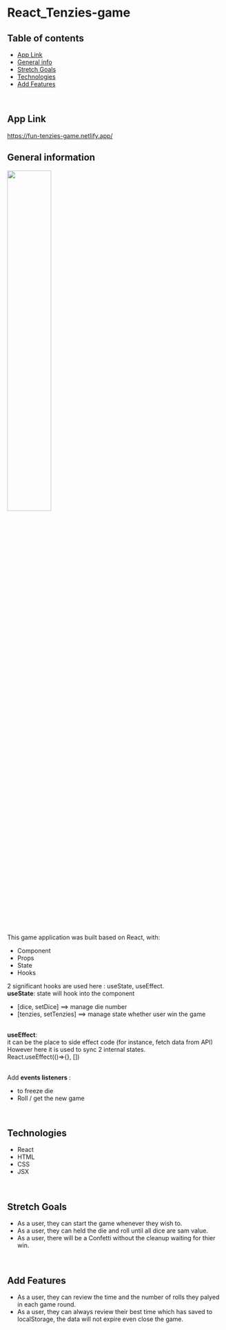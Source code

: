 # React_Tenzies-game
## Table of contents
* [App Link](#app-link)
* [General info](#general-information)
* [Stretch Goals](#stretch-goals)
* [Technologies](#technologies)
* [Add Features](#add-features)
<br>

## App Link
https://fun-tenzies-game.netlify.app/
<br>

## General information
<img src="https://user-images.githubusercontent.com/99662300/178423065-e57e4ca1-e472-4a66-b0c2-b56d2062f762.png" width=45% height=45%>

This game application was built based on React, with: 
- Component
- Props
- State
- Hooks

2 significant hooks are used here : useState, useEffect.
<br> __useState__: state will hook into the component
- [dice, setDice] ==> manage die number
- [tenzies, setTenzies] ==> manage state whether user win the game

<br>__useEffect__: 
<br >it can be the place to side effect code (for instance, fetch data from API) 
<br> However here it is used to sync 2 internal states.
<br>React.useEffect(()=>{}, [])

<br>Add __events listeners__ :
- to freeze die
- Roll / get the new game

<br>

## Technologies
- React
- HTML
- CSS
- JSX

<br>

## Stretch Goals
- As a user, they can start the game whenever they wish to.
- As a user, they can held the die and roll until all dice are sam value.
- As a user, there will be a Confetti without the cleanup waiting for thier win.

<br>


## Add Features
- As a user, they can review the time and the number of rolls they palyed in each game round.
- As a user, they can always review their best time which has saved to localStorage, the data will not expire even close the game.



